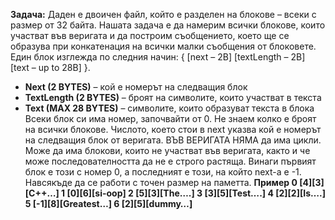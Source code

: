 **Задача:** Даден е двоичен файл, който е разделен на блокове – всеки с размер от 32 байта. Нашата задача е да намерим всички блокове, които участват във веригата и да построим съобщението, което ще се образува при конкатенация на всички малки съобщения от блоковете.
Един блок изглежда по следния начин: { [next – 2B] [textLength – 2B] [text – up to 28B] }.
- **Next (2 BYTES)** – кой е номерът на следващия блок
- **TextLength (2 BYTES)** – броят на символите, които участват в текста
- **Text (MAX 28 BYTES)** – символите, които образуват текста в блока
Всеки блок си има номер, започвайти от 0. Не знаем колко е броят на всички блокове. Числото, което стои в next указва кой е номерът на следващия блок от веригата. ВЪВ ВЕРИГАТА НЯМА да има цикли. Може да има блокови, които не участват във веригата, както и че може последователността да не е строго растяща. Винаги първият блок е този с номер 0, а последният е този, на който next-a е -1. Навсякъде да се работи с точен размер на паметта.
**Пример
0 [4][3][C++…]
1 [0][6][si-oop]
2 [5][3][The….]
3 [3][5][Test….]
4 [2][2][Is….]
5 [-1][8][Greatest…]
6 [2][5][dummy…]**